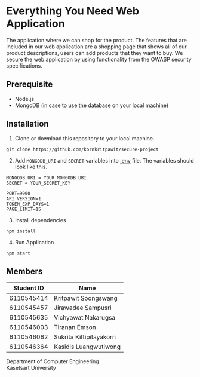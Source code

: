 # Everything You Need Web Application

The application where we can shop for the product. The features that are included in our web application are a shopping page that shows all of our product descriptions, users can add products that they want to buy. We secure the web application by using functionality from the OWASP security specifications.

## Prerequisite
- Node.js
- MongoDB (in case to use the database on your local machine)
## Installation

1. Clone or download this repository to your local machine.
```
git clone https://github.com/kornkritpawit/secure-project
```
2. Add `MONGODB_URI` and `SECRET` variables into [.env](.env) file. The variables should look like this.
```
MONGODB_URI = YOUR_MONGODB_URI
SECRET = YOUR_SECRET_KEY

PORT=9000
API_VERSION=1
TOKEN_EXP_DAYS=1
PAGE_LIMIT=15
```
3. Install dependencies
```
npm install
```
4. Run Application
```
npm start
```
## Members
| Student ID | Name |
|-|-|
| 6110545414 | Kritpawit Soongswang |
| 6110545457 | Jirawadee Sampusri |
| 6110545635 | Vichyawat Nakarugsa |
| 6110546003 | Tiranan Emson |
| 6110546062 | Sukrita Kittipitayakorn |
| 6110546364 | Kasidis Luangwutiwong |

Department of Computer Engineering<br>
Kasetsart University

